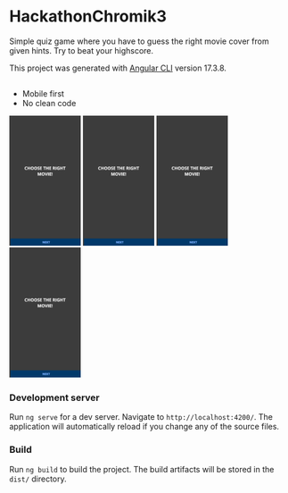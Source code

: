 # HackathonChromik3

Simple quiz game where you have to guess the right movie cover from given hints.
Try to beat your highscore.

This project was generated with [Angular CLI](https://github.com/angular/angular-cli) version 17.3.8.

##

- Mobile first
- No clean code

<img src="https://raw.githubusercontent.com/Leon-Bor/ht-chromik-3/main/src/assets/screen-1.png" width="128"/>
<img src="https://raw.githubusercontent.com/Leon-Bor/ht-chromik-3/main/src/assets/screen-1.png" width="128"/>
<img src="https://raw.githubusercontent.com/Leon-Bor/ht-chromik-3/main/src/assets/screen-1.png" width="128"/>
<img src="https://raw.githubusercontent.com/Leon-Bor/ht-chromik-3/main/src/assets/screen-1.png" width="128"/>

### Development server

Run `ng serve` for a dev server. Navigate to `http://localhost:4200/`. The application will automatically reload if you change any of the source files.

### Build

Run `ng build` to build the project. The build artifacts will be stored in the `dist/` directory.
